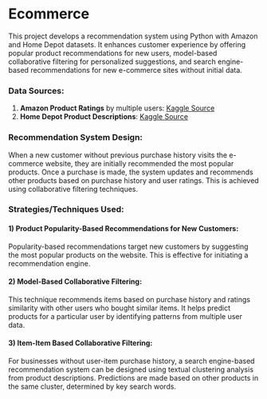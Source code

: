 # Ecommerce
This project develops a recommendation system using Python with Amazon and Home Depot datasets. It enhances customer experience by offering popular product recommendations for new users, model-based collaborative filtering for personalized suggestions, and search engine-based recommendations for new e-commerce sites without initial data.
### Data Sources:
1. **Amazon Product Ratings** by multiple users: [Kaggle Source](https://www.kaggle.com/skillsmuggler/amazon-ratings)
2. **Home Depot Product Descriptions**: [Kaggle Source](https://www.kaggle.com/c/home-depot-product-search-relevance/data)

### Recommendation System Design:

When a new customer without previous purchase history visits the e-commerce website, they are initially recommended the most popular products. Once a purchase is made, the system updates and recommends other products based on purchase history and user ratings. This is achieved using collaborative filtering techniques.

### Strategies/Techniques Used:

#### 1) Product Popularity-Based Recommendations for New Customers:
Popularity-based recommendations target new customers by suggesting the most popular products on the website. This is effective for initiating a recommendation engine.

#### 2) Model-Based Collaborative Filtering:
This technique recommends items based on purchase history and ratings similarity with other users who bought similar items. It helps predict products for a particular user by identifying patterns from multiple user data.

#### 3) Item-Item Based Collaborative Filtering:
For businesses without user-item purchase history, a search engine-based recommendation system can be designed using textual clustering analysis from product descriptions. Predictions are made based on other products in the same cluster, determined by key search words.
